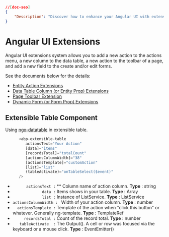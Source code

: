 ```json
//[doc-seo]
{
    "Description": "Discover how to enhance your Angular UI with extensions for actions, data tables, toolbars, and forms in the ABP Framework."
}
```

# Angular UI Extensions

Angular UI extensions system allows you to add a new action to the actions menu, a new column to the data table, a new action to the toolbar of a page, and add a new field to the create and/or edit forms.

See the documents below for the details:

* [Entity Action Extensions](entity-action-extensions.md)
* [Data Table Column (or Entity Prop) Extensions](data-table-column-extensions.md)
* [Page Toolbar Extension](page-toolbar-extensions.md)
* [Dynamic Form (or Form Prop) Extensions](dynamic-form-extensions.md)

##  Extensible Table Component

Using [ngx-datatable](https://github.com/swimlane/ngx-datatable) in extensible table.

````ts
      <abp-extensible-table
         actionsText="Your Action"
         [data]="items"
         [recordsTotal]="totalCount"
         [actionsColumnWidth]="38"
         [actionsTemplate]="customAction"
         [list]="list"
         (tableActivate)="onTableSelect($event)" 
      /> 
````

 * `       actionsText : ` ** Column name of action column. **Type** : string
 * `              data : ` Items shows in your table. **Type** : Array<any>
 * `              list : ` Instance of ListService. **Type** : ListService
 * `actionsColumnWidth : ` Width of your action column. **Type** : number
 * `   actionsTemplate : ` Template of the action when "click this button" or whatever. Generally ng-template. **Type** : TemplateRef<any>
 * `      recordsTotal : ` Count of the record total. **Type** : number
 * `    tableActivate  : ` The Output(). A cell or row was focused via the keyboard or a mouse click. **Type** : EventEmitter() 
